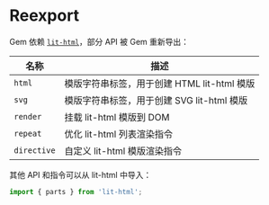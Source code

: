 # Reexport

Gem 依赖 [`lit-html`](https://github.com/Polymer/lit-html)，部分 API 被 Gem 重新导出：

| 名称        | 描述                                        |
| ----------- | ------------------------------------------- |
| `html`      | 模版字符串标签，用于创建 HTML lit-html 模版 |
| `svg`       | 模版字符串标签，用于创建 SVG lit-html 模版  |
| `render`    | 挂载 lit-html 模版到 DOM                    |
| `repeat`    | 优化 lit-html 列表渲染指令                  |
| `directive` | 自定义 lit-html 模版渲染指令                |

其他 API 和指令可以从 lit-html 中导入：

```js
import { parts } from 'lit-html';
```
